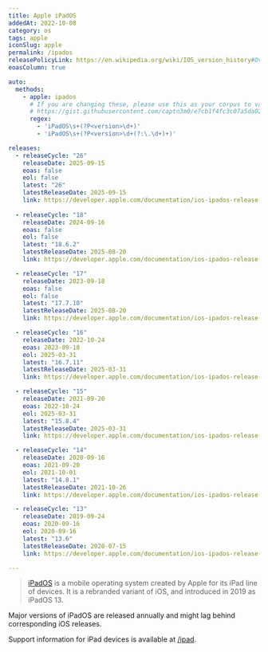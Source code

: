 ```yaml
---
title: Apple iPadOS
addedAt: 2022-10-08
category: os
tags: apple
iconSlug: apple
permalink: /ipados
releasePolicyLink: https://en.wikipedia.org/wiki/IOS_version_history#Overview
eoasColumn: true

auto:
  methods:
    - apple: ipados
      # If you are changing these, please use this as your corpus to validate your changes:
      # https://gist.githubusercontent.com/captn3m0/e7cb1f4fc3c07a5da0296ebda2b33e15/raw/5747e42ad611ec9ffdb7a2d1c0e3946bb87ab6d7/apple.txt
      regex:
        - 'iPadOS\s+(?P<version>\d+)'
        - 'iPadOS\s+(?P<version>\d+(?:\.\d+)+)'

releases:
  - releaseCycle: "26"
    releaseDate: 2025-09-15
    eoas: false
    eol: false
    latest: "26"
    latestReleaseDate: 2025-09-15
    link: https://developer.apple.com/documentation/ios-ipados-release-notes/ios-ipados-26-release-notes
 
  - releaseCycle: "18"
    releaseDate: 2024-09-16
    eoas: false
    eol: false
    latest: "18.6.2"
    latestReleaseDate: 2025-08-20
    link: https://developer.apple.com/documentation/ios-ipados-release-notes/ios-ipados-18-release-notes

  - releaseCycle: "17"
    releaseDate: 2023-09-18
    eoas: false
    eol: false
    latest: "17.7.10"
    latestReleaseDate: 2025-08-20
    link: https://developer.apple.com/documentation/ios-ipados-release-notes/ios-ipados-17-release-notes

  - releaseCycle: "16"
    releaseDate: 2022-10-24
    eoas: 2023-09-18
    eol: 2025-03-31
    latest: "16.7.11"
    latestReleaseDate: 2025-03-31
    link: https://developer.apple.com/documentation/ios-ipados-release-notes/ipados-16-release-notes

  - releaseCycle: "15"
    releaseDate: 2021-09-20
    eoas: 2022-10-24
    eol: 2025-03-31
    latest: "15.8.4"
    latestReleaseDate: 2025-03-31
    link: https://developer.apple.com/documentation/ios-ipados-release-notes/ios-ipados-15-release-notes

  - releaseCycle: "14"
    releaseDate: 2020-09-16
    eoas: 2021-09-20
    eol: 2021-10-01
    latest: "14.8.1"
    latestReleaseDate: 2021-10-26
    link: https://developer.apple.com/documentation/ios-ipados-release-notes/ios-ipados-14-release-notes

  - releaseCycle: "13"
    releaseDate: 2019-09-24
    eoas: 2020-09-16
    eol: 2020-09-16
    latest: "13.6"
    latestReleaseDate: 2020-07-15
    link: https://developer.apple.com/documentation/ios-ipados-release-notes/ios-ipados-13_1-release-notes

---
```


> [iPadOS](https://www.apple.com/ipados/) is a mobile operating system created by Apple for its iPad
> line of devices. It is a rebranded variant of iOS, and introduced in 2019 as iPadOS 13.

Major versions of iPadOS are released annually and might lag behind corresponding iOS releases.

Support information for iPad devices is available at [/ipad](/ipad).
